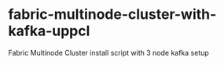 # fabric-multinode-cluster-with-kafka-uppcl
Fabric Multinode Cluster install script with 3 node kafka setup
